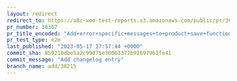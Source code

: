 ```yaml
---
layout: redirect
redirect_to: https://a8c-woo-test-reports.s3.amazonaws.com/public/pr/38307/e2e/index.html
pr_number: 38307
pr_title_encoded: "Add+error+specific+messages+to+product+save+functionality"
pr_test_type: e2e
last_published: "2023-05-17 17:57:44 +0000"
commit_sha: 859218dbe5a2c99d75e30063377b926979b3fe41
commit_message: "Add changelog entry"
branch_name: add/38215
---
```

